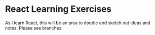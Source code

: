 # React Learning Exercises

As I learn React, this will be an area to doodle and sketch out ideas and notes. Please see branches.
